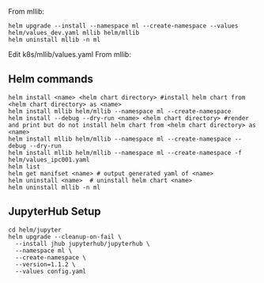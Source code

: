 From mllib:
```console
helm upgrade --install --namespace ml --create-namespace --values helm/values_dev.yaml mllib helm/mllib
helm uninstall mllib -n ml

```
Edit k8s/mllib/values.yaml
From mllib:
## Helm commands
```console
helm install <name> <helm chart directory> #install helm chart from <helm chart directory> as <name>
helm install mllib helm/mllib --namespace ml --create-namespace
helm install --debug --dry-run <name> <helm chart directory> #render and print but do not install helm chart from <helm chart directory> as <name> 
helm install mllib helm/mllib --namespace ml --create-namespace --debug --dry-run
helm install mllib helm/mllib --namespace ml --create-namespace -f helm/values_ipc001.yaml
helm list
helm get manifset <name> # output generated yaml of <name>
helm uninstall <name>  # uninstall helm chart <name>
helm uninstall mllib -n ml
```

## JupyterHub Setup
[](https://zero-to-jupyterhub.readthedocs.io/en/latest/jupyterhub/index.html)
```console
cd helm/jupyter
helm upgrade --cleanup-on-fail \
  --install jhub jupyterhub/jupyterhub \
  --namespace ml \
  --create-namespace \
  --version=1.1.2 \
  --values config.yaml
  ```